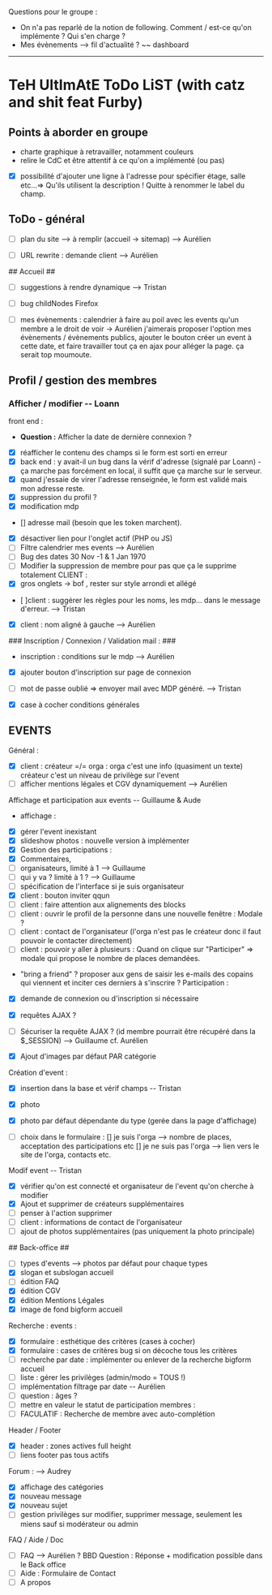 Questions pour le groupe :
- On n'a pas reparlé de la notion de following. Comment / est-ce qu'on implémente ? Qui s'en charge ?
- Mes évènements --> fil d'actualité ? ~~ dashboard

-----------------------------------------------------------------------

# TeH UltImAtE ToDo LiST (with catz and shit feat Furby) #


## Points à aborder en groupe ##

- charte graphique à retravailler, notamment couleurs
- relire le CdC et être attentif à ce qu'on a implémenté (ou pas)
- [x] possibilité d'ajouter une ligne à l'adresse pour spécifier étage, salle etc...=> Qu'ils utilisent la description ! Quitte à renommer le label du champ.


## ToDo - général ##

- [ ] plan du site --> à remplir (accueil -> sitemap) --> Aurélien
- [ ] URL rewrite : demande client --> Aurélien



## Accueil ##

- [ ] suggestions à rendre dynamique --> Tristan
- [ ] bug childNodes Firefox
- [ ] mes évènements : calendrier à faire au poil avec les events qu'un membre a le droit de voir -> Aurélien
    j'aimerais proposer l'option mes évènements / évènements publics, ajouter le bouton créer un event à cette date, et faire travailler tout ça en ajax pour alléger la page. ça serait top moumoute.


## Profil / gestion des membres ##

### Afficher / modifier -- Loann ###
front end :
- **Question :** Afficher la date de dernière connexion ?
- [x] réafficher le contenu des champs si le form est sorti en erreur
- [x] back end : y avait-il un bug dans la vérif d'adresse (signalé par Loann) - ça marche pas forcément en local, il suffit que ça marche sur le serveur.
- [x] quand j'essaie de virer l'adresse renseignée, le form est validé mais mon adresse reste.
- [x] suppression du profil ?
- [x] modification mdp
- [] adresse mail (besoin que les token marchent).
- [x] désactiver lien pour l'onglet actif (PHP ou JS)
- [ ] Filtre calendrier mes events --> Aurélien
- [ ] Bug des dates 30 Nov -1 & 1 Jan 1970
- [ ] Modifier la suppression de membre pour pas que ça le supprime totalement
CLIENT :
- [x] gros onglets -> bof , rester sur style arrondi et allégé
- [ ]client : suggérer les règles pour les noms, les mdp... dans le message d'erreur. --> Tristan
- [x] client : nom aligné à gauche --> Aurélien

### Inscription / Connexion / Validation mail : ###
- inscription : conditions sur le mdp --> Aurélien
- [x] ajouter bouton d'inscription sur page de connexion
- [ ] mot de passe oublié => envoyer mail avec MDP généré. --> Tristan
- [x] case à cocher conditions générales


## EVENTS ##

Général :
- [x] client : créateur =/= orga : orga c'est une info (quasiment un texte) créateur c'est un niveau de privilège sur l'event
- [ ] afficher mentions légales et CGV dynamiquement --> Aurélien

Affichage et participation aux events  -- Guillaume & Aude
- affichage :
- [x] gérer l'event inexistant
- [x] slideshow photos : nouvelle version à implémenter
- [x] Gestion des participations :
- [x] Commentaires,
- [ ] organisateurs, limité à 1 --> Guillaume
- [ ] qui y va ? limité à 1 ? --> Guillaume
- [ ] spécification de l'interface si je suis organisateur
- [x] client : bouton inviter qqun
- [ ] client : faire attention aux alignements des blocks
- [ ] client : ouvrir le profil de la personne dans une nouvelle fenêtre : Modale ?
- [ ] client : contact de l'organisateur (l'orga n'est pas le créateur donc il faut pouvoir le contacter directement)
- [ ] client : pouvoir y aller à plusieurs : Quand on clique sur "Participer" => modale qui propose le nombre de places demandées.
- "bring a friend" ? proposer aux gens de saisir les e-mails des copains qui viennent et inciter ces derniers à s'inscrire ?
Participation :
- [x] demande de connexion ou d'inscription si nécessaire
- [x] requêtes AJAX ?
- [ ] Sécuriser la requête AJAX ? (id membre pourrait être récupéré dans la $_SESSION) --> Guillaume cf. Aurélien
- [x] Ajout d'images par défaut PAR catégorie


Création d'event :
- [x] insertion dans la base et vérif champs -- Tristan
- [x] photo
- [x] photo par défaut dépendante du type (gerée dans la page d'affichage)
- [ ] choix dans le formulaire :
	[] je suis l'orga --> nombre de places, acceptation des participations etc
	[] je ne suis pas l'orga --> lien vers le site de l'orga, contacts etc.


Modif event -- Tristan
- [x] vérifier qu'on est connecté et organisateur de l'event qu'on cherche à modifier
- [x] Ajout et supprimer de créateurs supplémentaires
- [ ] penser à l'action supprimer
- [ ] client : informations de contact de l'organisateur
- [ ] ajout de photos supplémentaires (pas uniquement la photo principale)

## Back-office ##


- [ ] types d'events --> photos par défaut pour chaque types
- [x] slogan et subslogan accueil
- [ ] édition FAQ
- [x] édition CGV
- [x] édition Mentions Légales
- [x] image de fond bigform accueil

Recherche :
events :
- [x] formulaire : esthétique des critères (cases à cocher)
- [x] formulaire : cases de critères bug si on décoche tous les critères
- [ ] recherche par date : implémenter ou enlever de la recherche bigform accueil
- [ ] liste : gérer les privilèges (admin/modo = TOUS !)
- [ ] implémentation filtrage par date -- Aurélien
- [ ] question : âges ?
- [ ] mettre en valeur le statut de participation
membres :
- [ ] FACULATIF : Recherche de membre avec auto-complétion

Header / Footer
- [x] header : zones actives full height
- [ ] liens footer pas tous actifs

Forum : --> Audrey
- [x] affichage des catégories
- [x] nouveau message
- [x] nouveau sujet
- [ ] gestion privilèges sur modifier, supprimer message, seulement les miens sauf si modérateur ou admin

FAQ / Aide / Doc
- [ ] FAQ --> Aurélien ? BBD Question : Réponse + modification possible dans le Back office
- [ ] Aide : Formulaire de Contact
- [ ] A propos

